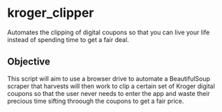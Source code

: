 # kroger_clipper
Automates the clipping of digital coupons so that you can live your life instead of spending time to get a fair deal.

## Objective
This script will aim to use a browser drive to automate a BeautifulSoup scraper that harvests will then work to clip a certain set of Kroger digital coupons so that the user never needs to enter the app and waste their precious time sifting throough the coupons to get a fair price.
